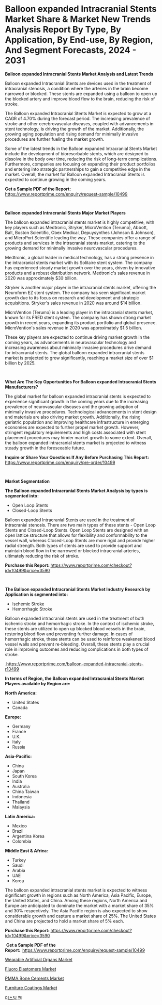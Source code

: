 <p><h1>Balloon expanded Intracranial Stents Market Share & Market New Trends Analysis Report By Type, By Application, By End-use, By Region, And Segment Forecasts, 2024 - 2031</h1></p><p><strong>Balloon expanded Intracranial Stents Market Analysis and Latest Trends</strong></p>
<p><p>Balloon expanded Intracranial Stents are devices used in the treatment of intracranial stenosis, a condition where the arteries in the brain become narrowed or blocked. These stents are expanded using a balloon to open up the blocked artery and improve blood flow to the brain, reducing the risk of stroke.</p><p>The Balloon expanded Intracranial Stents Market is expected to grow at a CAGR of 4.70% during the forecast period. The increasing prevalence of stroke and other cerebrovascular diseases, coupled with advancements in stent technology, is driving the growth of the market. Additionally, the growing aging population and rising demand for minimally invasive procedures are further fueling the market growth.</p><p>Some of the latest trends in the Balloon expanded Intracranial Stents Market include the development of bioresorbable stents, which are designed to dissolve in the body over time, reducing the risk of long-term complications. Furthermore, companies are focusing on expanding their product portfolios and entering into strategic partnerships to gain a competitive edge in the market. Overall, the market for Balloon expanded Intracranial Stents is expected to continue growing in the coming years.</p></p>
<p><strong>Get a Sample PDF of the Report:&nbsp;</strong> <a href="https://www.reportprime.com/enquiry/request-sample/10499">https://www.reportprime.com/enquiry/request-sample/10499</a></p>
<p>&nbsp;</p>
<p><strong>Balloon expanded Intracranial Stents Major Market Players</strong></p>
<p><p>The balloon expanded intracranial stents market is highly competitive, with key players such as Medtronic, Stryker, MicroVention (Terumo), Abbott, Balt, Boston Scientific, Obex Medical, Depuysynthes (Johnson & Johnson), and MicroPort Scientific leading the way. These companies offer a range of products and services in the intracranial stents market, catering to the growing demand for minimally invasive neurovascular procedures.</p><p>Medtronic, a global leader in medical technology, has a strong presence in the intracranial stents market with its Solitaire stent system. The company has experienced steady market growth over the years, driven by innovative products and a robust distribution network. Medtronic's sales revenue in 2020 was approximately $30 billion.</p><p>Stryker is another major player in the intracranial stents market, offering the Neuroform EZ stent system. The company has seen significant market growth due to its focus on research and development and strategic acquisitions. Stryker's sales revenue in 2020 was around $14 billion.</p><p>MicroVention (Terumo) is a leading player in the intracranial stents market, known for its FRED stent system. The company has shown strong market growth in recent years, expanding its product portfolio and global presence. MicroVention's sales revenue in 2020 was approximately $1.5 billion.</p><p>These key players are expected to continue driving market growth in the coming years, as advancements in neurovascular technology and increasing awareness about minimally invasive procedures drive demand for intracranial stents. The global balloon expanded intracranial stents market is projected to grow significantly, reaching a market size of over $1 billion by 2025.</p></p>
<p>&nbsp;</p>
<p><strong>What Are The Key Opportunities For Balloon expanded Intracranial Stents Manufacturers?</strong></p>
<p><p>The global market for balloon expanded intracranial stents is expected to experience significant growth in the coming years due to the increasing prevalence of neurovascular diseases and the growing adoption of minimally invasive procedures. Technological advancements in stent design and materials are also driving market growth. Additionally, the rising geriatric population and improving healthcare infrastructure in emerging economies are expected to further propel market growth. However, stringent regulatory requirements and high costs associated with stent placement procedures may hinder market growth to some extent. Overall, the balloon expanded intracranial stents market is projected to witness steady growth in the foreseeable future.</p></p>
<p><strong>Inquire or Share Your Questions If Any Before Purchasing This Report:</strong> <a href="https://www.reportprime.com/enquiry/pre-order/10499">https://www.reportprime.com/enquiry/pre-order/10499</a></p>
<p>&nbsp;</p>
<p><strong>Market Segmentation</strong></p>
<p><strong>The Balloon expanded Intracranial Stents Market Analysis by types is segmented into:</strong></p>
<p><ul><li>Open Loop Stents</li><li>Closed-Loop Stents</li></ul></p>
<p><p>Balloon expanded Intracranial Stents are used in the treatment of intracranial stenosis. There are two main types of these stents - Open Loop Stents and Closed-Loop Stents. Open Loop Stents are designed with an open lattice structure that allows for flexibility and conformability to the vessel wall, whereas Closed-Loop Stents are more rigid and provide higher radial strength. Both types of stents are used to provide support and maintain blood flow in the narrowed or blocked intracranial arteries, ultimately reducing the risk of stroke.</p></p>
<p><strong>Purchase this Report:&nbsp;</strong><a href="https://www.reportprime.com/checkout?id=10499&price=3590">https://www.reportprime.com/checkout?id=10499&price=3590</a></p>
<p>&nbsp;</p>
<p><strong>The Balloon expanded Intracranial Stents Market Industry Research by Application is segmented into:</strong></p>
<p><ul><li>Ischemic Stroke</li><li>Hemorrhagic Stroke</li></ul></p>
<p><p>Balloon expanded intracranial stents are used in the treatment of both ischemic stroke and hemorrhagic stroke. In the context of ischemic stroke, these stents are utilized to open up blocked blood vessels in the brain, restoring blood flow and preventing further damage. In cases of hemorrhagic stroke, these stents can be used to reinforce weakened blood vessel walls and prevent re-bleeding. Overall, these stents play a crucial role in improving outcomes and reducing complications in both types of stroke.</p></p>
<p><a href="https://www.reportprime.com/balloon-expanded-intracranial-stents-r10499">&nbsp;https://www.reportprime.com/balloon-expanded-intracranial-stents-r10499</a></p>
<p><strong>In terms of Region, the Balloon expanded Intracranial Stents Market Players available by Region are:</strong></p>
<p>
    <p> <strong> North America: </strong>
        <ul>
            <li>United States</li>
            <li>Canada</li>
        </ul>
        </p> 
    <p> <strong> Europe: </strong>
        <ul>
            <li>Germany</li>
            <li>France</li>
            <li>U.K.</li>
            <li>Italy</li>
            <li>Russia</li>
        </ul>
        </p> 
    <p> <strong> Asia-Pacific: </strong>
        <ul>
            <li>China</li>
            <li>Japan</li>
            <li>South Korea</li>
            <li>India</li>
            <li>Australia</li>
            <li>China Taiwan</li>
            <li>Indonesia</li>
            <li>Thailand</li>
            <li>Malaysia</li>
        </ul>
        </p> 
    <p> <strong> Latin America: </strong>
        <ul>
            <li>Mexico</li>
            <li>Brazil</li>
            <li>Argentina Korea</li>
            <li>Colombia</li>
        </ul>
        </p> 
    <p> <strong> Middle East & Africa: </strong>
        <ul>
            <li>Turkey</li>
            <li>Saudi</li>
            <li>Arabia</li>
            <li>UAE</li>
            <li>Korea</li>
        </ul>
    </p>
    </p>
<p><p>The balloon expanded intracranial stents market is expected to witness significant growth in regions such as North America, Asia Pacific, Europe, the United States, and China. Among these regions, North America and Europe are anticipated to dominate the market with a market share of 35% and 30% respectively. The Asia Pacific region is also expected to show considerable growth and capture a market share of 25%. The United States and China are projected to hold a market share of 5% each.</p></p>
<p><strong>Purchase this Report: </strong><a href="https://www.reportprime.com/checkout?id=10499&price=3590">https://www.reportprime.com/checkout?id=10499&price=3590</a></p>
<p>&nbsp;<strong>Get a Sample PDF of the Report:&nbsp;&nbsp;</strong><a href="https://www.reportprime.com/enquiry/request-sample/10499">https://www.reportprime.com/enquiry/request-sample/10499</a></p>
<p><strong></strong></p>
<p><p><a href="https://github.com/lylyparadise/Market-Research-Report-List-2/blob/main/wearable-artificial-organs-market.md">Wearable Artificial Organs Market</a></p><p><a href="https://issuu.com/reportprime-2/docs/fluoro-elastomers-market-size-2030.pptx">Fluoro Elastomers Market</a></p><p><a href="https://github.com/johnbach50/Market-Research-Report-List-2/blob/main/pmma-bone-cements-market.md">PMMA Bone Cements Market</a></p><p><a href="https://issuu.com/reportprime-2/docs/furniture-coatings-market-size-2030.pptx">Furniture Coatings Market</a></p><p><a href="https://github.com/Maeennan456456/Market-Research-Report-List-1/blob/main/443480521924.md">미스팅 팬</a></p></p>